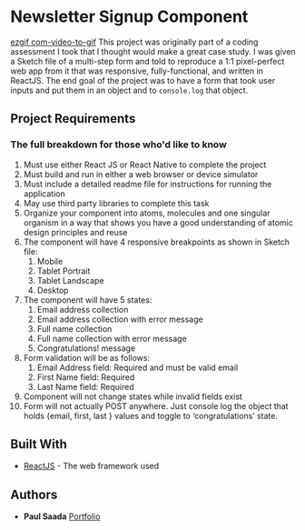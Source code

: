# Newsletter Signup Component

[ezgif com-video-to-gif](https://user-images.githubusercontent.com/26423160/69489089-7661b780-0e41-11ea-9df9-3504f5d124ac.gif)
This project was originally part of a coding assessment I took that I thought would make a great case study. I was given a Sketch file of a multi-step form and told to reproduce a 1:1 pixel-perfect web app from it that was responsive, fully-functional, and written in ReactJS. The end goal of the project was to have a form that took user inputs and put them in an object and to `console.log` that object.

## Project Requirements
### The full breakdown for those who'd like to know

1. Must use either React JS or React Native to complete the project 
2. Must build and run in either a web browser or device simulator 
3. Must include a detailed readme file for instructions for running the application 
4. May use third party libraries to complete this task 
5. Organize your component into atoms, molecules and one singular organism in a way that shows you have a good understanding of atomic design principles and reuse
6. The component will have 4 responsive breakpoints as shown in Sketch file:
	1. Mobile 
	2. Tablet Portrait 
	3. Tablet Landscape
	4. Desktop
7. The component will have 5 states: 
	1. Email address collection 
	2. Email address collection with error message 
	3. Full name collection 
	4. Full name collection with error message
	5. Congratulations! message
8. Form validation will be as follows: 
	1. Email Address field: Required and must be valid email
	2. First Name field: Required 
	3. Last Name field: Required 
9. Component will not change states while invalid fields exist 
10. Form will not actually POST anywhere. Just console log the object that holds {email, first, last } values and toggle to ‘congratulations’ state.

## Built With

* [ReactJS](https://reactjs.org/) - The web framework used

## Authors

* **Paul Saada** [Portfolio](https://paulsaada.com)

